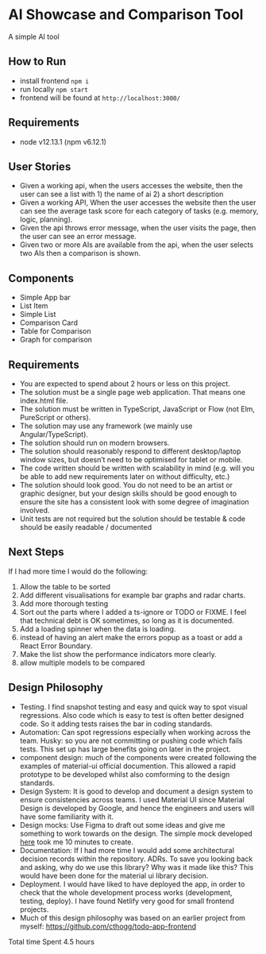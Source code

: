 # AI Showcase and Comparison Tool

A simple AI tool

## How to Run

- install frontend `npm i`
- run locally `npm start`
- frontend will be found at `http://localhost:3000/`

## Requirements

- node v12.13.1 (npm v6.12.1)

## User Stories

- Given a working api, when the users accesses the website, then the user can see a list with 1) the name of ai 2) a short description
- Given a working API, When the user accesses the website then the user can see the average task score for each category of tasks (e.g. memory, logic, planning).
- Given the api throws error message, when the user visits the page, then the user can see an error message.
- Given two or more AIs are available from the api, when the user selects two AIs then a comparison is shown.

## Components

- Simple App bar
- List Item
- Simple List
- Comparison Card
- Table for Comparison
- Graph for comparison

## Requirements

- You are expected to spend about 2 hours or less on this project.
- The solution must be a single​ page web application. That means one index.html file.
- The solution must be written in TypeScript, JavaScript or Flow (not Elm, PureScript or others).
- The solution may use any framework (we mainly use Angular/TypeScript).
- The solution should run on modern browsers.
- The solution should reasonably respond to different desktop/laptop window sizes, but doesn’t need to be optimised for tablet or mobile.
- The code written should be written with scalability in mind (e.g. will you be able to add new requirements later on without difficulty, etc.)
- The solution should look good. You do not need to be an artist or graphic designer, but your design skills should be good enough to ensure the site has a consistent look with some degree of imagination involved.
- Unit tests are not required but the solution should be testable & code should be easily readable / documented

## Next Steps

If I had more time I would do the following:

1. Allow the table to be sorted
1. Add different visualisations for example bar graphs and radar charts.
1. Add more thorough testing
1. Sort out the parts where I added a ts-ignore or TODO or FIXME. I feel that technical debt is OK sometimes, so long as it is documented.
1. Add a loading spinner when the data is loading.
1. instead of having an alert make the errors popup as a toast or add a React Error Boundary.
1. Make the list show the performance indicators more clearly.
1. allow multiple models to be compared

## Design Philosophy

- Testing. I find snapshot testing and easy and quick way to spot visual regressions. Also code which is easy to test is often better designed code. So it adding tests raises the bar in coding standards.
- Automation: Can spot regressions especially when working across the team. Husky: so you are not committing or pushing code which fails tests. This set up has large benefits going on later in the project.
- component design: much of the components were created following the examples of material-ui official documention. This allowed a rapid prototype to be developed whilst also comforming to the design standards.
- Design System: It is good to develop and document a design system to ensure consistencies across teams. I used Material UI since Material Design is developed by Google, and hence the engineers and users will have some familiarity with it.
- Design mocks: Use Figma to draft out some ideas and give me something to work towards on the design. The simple mock developed [here](https://www.figma.com/file/MdpzCRojKHqawz7i9TTiwn/todo-app-frontend?node-id=0%3A1) took me 10 minutes to create.
- Documentation: If I had more time I would add some architectural decision records within the repository. ADRs. To save you looking back and asking, why do we use this library? Why was it made like this? This would have been done for the material ui library decision.
- Deployment. I would have liked to have deployed the app, in order to check that the whole development process works (development, testing, deploy). I have found Netlify very good for small frontend projects.
- Much of this design philosophy was based on an earlier project from myself: https://github.com/cthogg/todo-app-frontend

Total time Spent 4.5 hours
